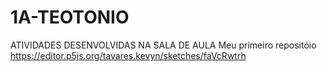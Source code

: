 # 1A-TEOTONIO
ATIVIDADES DESENVOLVIDAS NA SALA DE AULA
Meu primeiro repositóio https://editor.p5js.org/tavares.kevyn/sketches/faVcRwtrh
